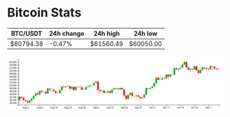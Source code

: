 # Bitcoin Stats

BTC/USDT|24h change|24h high|24h low|
|---|---|---|---|
|$60794.38|-0.47%|$61560.49|$60050.00|

<img src="./chart.svg">
